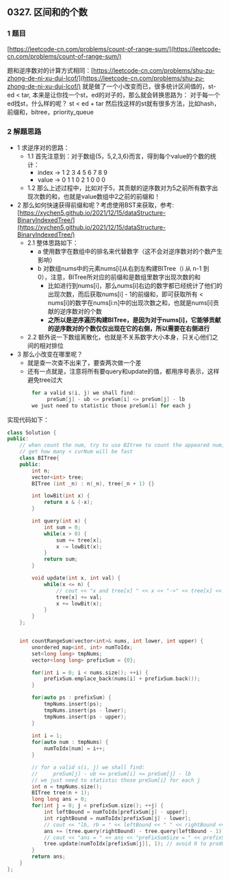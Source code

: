 ## 0327. 区间和的个数

### 1 题目
[https://leetcode-cn.com/problems/count-of-range-sum/](https://leetcode-cn.com/problems/count-of-range-sum/)

题和逆序数对的计算方式相同：[https://leetcode-cn.com/problems/shu-zu-zhong-de-ni-xu-dui-lcof/](https://leetcode-cn.com/problems/shu-zu-zhong-de-ni-xu-dui-lcof/)
就是做了一个小改变而已，很多统计区间值的，st-ed < tar, 本来是让你找一个st，ed的对子的，那么就会转换思路为：
对于每一个ed找st，什么样的呢？ st < ed + tar
然后找这样的st就有很多方法，比如hash，前缀和，bitree，priority_queue

### 2 解题思路
- 1 求逆序对的思路：
  - 1.1 首先注意到：对于数组{5，5,2,3,6}而言，得到每个value的个数的统计：
    - index  ->  1 2 3 4 5 6 7 8 9
    - value  ->  0 1 1 0 2 1 0 0 0
  - 1.2 那么上述过程中，比如对于5，其贡献的逆序数对为5之前所有数字出现次数的和，也就是value数组中2之前的前缀和！
- 2 那么如何快速获得前缀和呢？考虑使用BST来获取，参考:[https://xychen5.github.io/2021/12/15/dataStructure-BinaryIndexedTree/](https://xychen5.github.io/2021/12/15/dataStructure-BinaryIndexedTree/)
  - 2.1 整体思路如下：
    - a 使用数字在数组中的排名来代替数字（这不会对逆序数对的个数产生影响）
    - b 对数组nums中的元素nums[i]从右到左构建BITree（i 从 n-1 到 0），注意，BITree所对应的前缀和是数组里数字出现次数的和
      - 比如进行到nums[i]，那么nums[i]右边的数字都已经统计了他们的出现次数，而后获取nums[i] - 1的前缀和，即可获取所有 < nums[i]的数字在nums[i:n]中的出现次数之和，也就是nums[i]贡献的逆序数对的个数
      - **之所以是逆序遍历构建BITree，是因为对于nums[i]，它能够贡献的逆序数对的个数仅仅出现在它的右侧，所以需要在右侧进行**
  - 2.2 额外说一下数组离散化，也就是不关系数字大小本身，只关心他们之间的相对排位
- 3 那么小改变在哪里呢？
  - 就是查一次查不出来了，要查两次做一个差
  - 还有一点就是，注意将所有要query和update的值，都用序号表示，这样避免tree过大
```cpp
        for a valid s(i, j) we shall find:
             preSum[j] - ub <= preSum[i] <= preSum[j] - lb
        we just need to statistic those preSum[i] for each j
```
实现代码如下：
```cpp
class Solution {
public:
    // when count the num, try to use BItree to count the appeared num, prefixSum to 
    // get how many < curNum will be fast
    class BITree{
    public:
        int n;
        vector<int> tree;
        BITree (int _n) : n(_n), tree(_n + 1) {}

        int lowBit(int x) {
            return x & (-x);
        }

        int query(int x) {
            int sum = 0;
            while(x > 0) {
                sum += tree[x];
                x -= lowBit(x);
            }
            return sum;
        }

        void update(int x, int val) {
            while(x <= n) {
                // cout << "x and tree[x] " << x << "->" << tree[x] << endl;
                tree[x] += val;
                x += lowBit(x);
            }
        }
    };


    int countRangeSum(vector<int>& nums, int lower, int upper) {
        unordered_map<int, int> numToIdx;
        set<long long> tmpNums;
        vector<long long> prefixSum = {0};

        for(int i = 0; i < nums.size(); ++i) {
            prefixSum.emplace_back(nums[i] + prefixSum.back());
        }

        for(auto ps : prefixSum) {
            tmpNums.insert(ps);
            tmpNums.insert(ps - lower);
            tmpNums.insert(ps - upper);
        }
        
        int i = 1;
        for(auto num : tmpNums) {
            numToIdx[num] = i++;
        }

        // for a valid s(i, j) we shall find:
        //     preSum[j] - ub <= preSum[i] <= preSum[j] - lb
        // we just need to statistic those preSum[i] for each j
        int n = tmpNums.size();
        BITree tree(n + 1);
        long long ans = 0;
        for(int j = 0; j < prefixSum.size(); ++j) {
            int leftBound = numToIdx[prefixSum[j] - upper];
            int rightBound = numToIdx[prefixSum[j] - lower];
            // cout << "lb, rb = " << leftBound << " " << rightBound << endl;
            ans += (tree.query(rightBound) - tree.query(leftBound - 1));
            // cout << "ans = " << ans << "preFixSumSize = " << prefixSum.size() << endl;
            tree.update(numToIdx[prefixSum[j]], 1); // avoid 0 to produce dead loop
        }
        return ans;
    }
};
```
